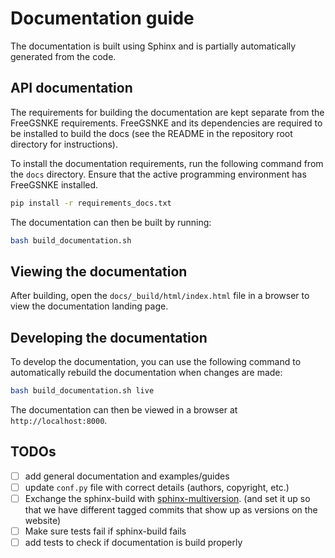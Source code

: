 # Documentation guide

The documentation is built using Sphinx and is partially automatically generated from the code.


## API documentation

The requirements for building the documentation are kept separate from the FreeGSNKE requirements. FreeGSNKE and its dependencies are required to be installed to build the docs (see the README in the repository root directory for instructions).

To install the documentation requirements, run the following command from the `docs` directory. Ensure that the active programming environment has FreeGSNKE installed.

```bash
pip install -r requirements_docs.txt
```

The documentation can then be built by running:

```bash
bash build_documentation.sh
```

## Viewing the documentation

After building, open the `docs/_build/html/index.html` file in a browser to view the documentation landing page.

## Developing the documentation

To develop the documentation, you can use the following command to automatically rebuild the documentation when changes are made:

```bash
bash build_documentation.sh live
```

The documentation can then be viewed in a browser at `http://localhost:8000`.

## TODOs
- [ ] add general documentation and examples/guides
- [ ] update `conf.py` file with correct details (authors, copyright, etc.)
- [ ] Exchange the sphinx-build with [sphinx-multiversion](https://holzhaus.github.io/sphinx-multiversion/master/index.html). (and set it up so that we have different tagged commits that show up as versions on the website)
- [ ] Make sure tests fail if sphinx-build fails
- [ ] add tests to check if documentation is build properly